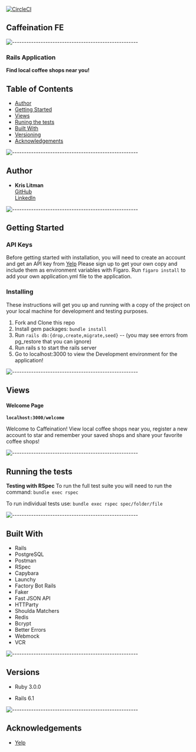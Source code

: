 [![CircleCI](https://circleci.com/gh/krislitman/caffeination_fe.svg?style=shield)](https://circleci.com/gh/krislitman/caffeination_fe)

## Caffeination FE
![-----------------------------------------------------](https://raw.githubusercontent.com/andreasbm/readme/master/assets/lines/cloudy.png)

### Rails Application

**Find local coffee shops near you!**

## Table of Contents

  - [Author](#author)
  - [Getting Started](#getting-started)
  - [Views](#views)
  - [Runing the tests](#running-the-tests)
  - [Built With](#built-with)
  - [Versioning](#versions)
  - [Acknowledgements](#acknowledgements)

![-----------------------------------------------------](https://raw.githubusercontent.com/andreasbm/readme/master/assets/lines/cloudy.png)
## Author

  - **Kris Litman**<br>
    [GitHub](https://github.com/krislitman)<br>
    [LinkedIn](https://www.linkedin.com/in/kris-litman/)

![-----------------------------------------------------](https://raw.githubusercontent.com/andreasbm/readme/master/assets/lines/cloudy.png)
## Getting Started

### API Keys

Before getting started with installation, you will need to create an account and get an API key from
[Yelp](https://fusion.yelp.com/)
Please sign up to get your own copy and include them as environment variables with Figaro.
Run `figaro install` to add your own application.yml file to the application.

### Installing

These instructions will get you up and running with a copy of the project on
your local machine for development and testing purposes.

1. Fork and Clone this repo
2. Install gem packages: `bundle install`
3. Run `rails db:{drop,create,migrate,seed}` -- (you may see errors from pg_restore that you can ignore)
4. Run rails s to start the rails server
5. Go to localhost:3000 to view the Development environment for the application!

![-----------------------------------------------------](https://raw.githubusercontent.com/andreasbm/readme/master/assets/lines/cloudy.png)
## Views

#### Welcome Page
**`localhost:3000/welcome`**
<p>
  Welcome to Caffeination! View local coffee shops near you, register a new account to star and remember your saved shops and share your favorite coffee shops!
</p>

![-----------------------------------------------------](https://raw.githubusercontent.com/andreasbm/readme/master/assets/lines/cloudy.png)
## Running the tests

**Testing with RSpec**
To run the full test suite you will need to run the command:
`bundle exec rspec`

To run individual tests use:
`bundle exec rspec spec/folder/file`

![-----------------------------------------------------](https://raw.githubusercontent.com/andreasbm/readme/master/assets/lines/cloudy.png)
## Built With

- Rails
- PostgreSQL
- Postman
- RSpec
- Capybara
- Launchy
- Factory Bot Rails
- Faker
- Fast JSON API
- HTTParty
- Shoulda Matchers
- Redis
- Bcrypt
- Better Errors
- Webmock
- VCR

![-----------------------------------------------------](https://raw.githubusercontent.com/andreasbm/readme/master/assets/lines/cloudy.png)
## Versions

- Ruby 3.0.0

- Rails 6.1

![-----------------------------------------------------](https://raw.githubusercontent.com/andreasbm/readme/master/assets/lines/cloudy.png)
## Acknowledgements

- [Yelp](https://www.yelp.com/developers/)
